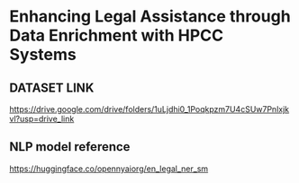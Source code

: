 # Enhancing Legal Assistance through Data Enrichment with HPCC Systems
## DATASET LINK
https://drive.google.com/drive/folders/1uLjdhi0_1Poqkpzm7U4cSUw7Pnlxjkvl?usp=drive_link

## NLP model reference
https://huggingface.co/opennyaiorg/en_legal_ner_sm
